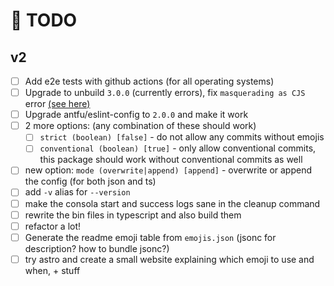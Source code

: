# 🎯 TODO

## v2

- [ ] Add e2e tests with github actions (for all operating systems)
- [ ] Upgrade to unbuild `3.0.0` (currently errors), fix `masquerading as CJS` error [(see here)](https://arethetypeswrong.github.io/?p=eemoji)
- [ ] Upgrade antfu/eslint-config to `2.0.0` and make it work
- [ ] 2 more options: (any combination of these should work)
  - [ ] `strict (boolean) [false]` - do not allow any commits without emojis
  - [ ] `conventional (boolean) [true]` - only allow conventional commits, this package should work without conventional commits as well
- [ ] new option: `mode (overwrite|append) [append]` - overwrite or append the config (for both json and ts)
- [ ] add `-v` alias for `--version`
- [ ] make the consola start and success logs sane in the cleanup command
- [ ] rewrite the bin files in typescript and also build them
- [ ] refactor a lot!
- [ ] Generate the readme emoji table from `emojis.json` (jsonc for description? how to bundle jsonc?)
- [ ] try astro and create a small website explaining which emoji to use and when, + stuff
